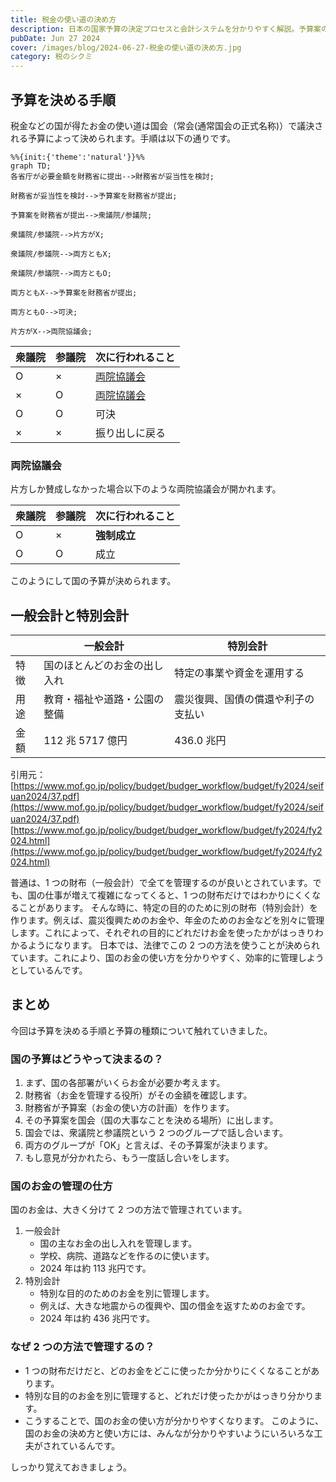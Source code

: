 ```yaml
---
title: 税金の使い道の決め方
description: 日本の国家予算の決定プロセスと会計システムを分かりやすく解説。予算案の作成から国会での採決まで、そして一般会計と特別会計の仕組みを中学生にも理解できるように説明しています。国の財政管理の基本が学べる記事です。
pubDate: Jun 27 2024
cover: /images/blog/2024-06-27-税金の使い道の決め方.jpg
category: 税のシクミ
---
```


## 予算を決める手順

税金などの国が得たお金の使い道は国会（常会(通常国会の正式名称)）で議決される予算によって決められます。手順は以下の通りです。

```mermaid
%%{init:{'theme':'natural'}}%%
graph TD;
各省庁が必要金額を財務省に提出-->財務省が妥当性を検討;

財務省が妥当性を検討-->予算案を財務省が提出;

予算案を財務省が提出-->衆議院/参議院;

衆議院/参議院-->片方がX;

衆議院/参議院-->両方ともX;

衆議院/参議院-->両方ともO;

両方ともX-->予算案を財務省が提出;

両方ともO-->可決;

片方がX-->両院協議会;
```

| 衆議院 | 参議院 | 次に行われること          |
| ------ | ------ | ------------------------- |
| O      | ×      | [両院協議会](#両院協議会) |
| ×      | O      | [両院協議会](#両院協議会) |
| O      | O      | 可決                      |
| ×      | ×      | 振り出しに戻る            |

### 両院協議会

片方しか賛成しなかった場合以下のような両院協議会が開かれます。

| 衆議院 | 参議院 | 次に行われること |
| ------ | ------ | ---------------- |
| O      | ×      | **強制成立**     |
| O      | O      | 成立             |

このようにして国の予算が決められます。

## 一般会計と特別会計

|      | 一般会計                     | 特別会計                           |
| ---- | ---------------------------- | ---------------------------------- |
| 特徴 | 国のほとんどのお金の出し入れ | 特定の事業や資金を運用する         |
| 用途 | 教育・福祉や道路・公園の整備 | 震災復興、国債の償還や利子の支払い |
| 金額 | 112 兆 5717 億円             | 436.0 兆円                         |

引用元：[https://www.mof.go.jp/policy/budget/budger_workflow/budget/fy2024/seifuan2024/37.pdf](https://www.mof.go.jp/policy/budget/budger_workflow/budget/fy2024/seifuan2024/37.pdf)
　　　[https://www.mof.go.jp/policy/budget/budger_workflow/budget/fy2024/fy2024.html](https://www.mof.go.jp/policy/budget/budger_workflow/budget/fy2024/fy2024.html)

普通は、1 つの財布（一般会計）で全てを管理するのが良いとされています。でも、国の仕事が増えて複雑になってくると、1 つの財布だけではわかりにくくなることがあります。
そんな時に、特定の目的のために別の財布（特別会計）を作ります。例えば、震災復興ためのお金や、年金のためのお金などを別々に管理します。これによって、それぞれの目的にどれだけお金を使ったかがはっきりわかるようになります。
日本では、法律でこの 2 つの方法を使うことが決められています。これにより、国のお金の使い方を分かりやすく、効率的に管理しようとしているんです。

## まとめ

今回は予算を決める手順と予算の種類について触れていきました。

### 国の予算はどうやって決まるの？

1. まず、国の各部署がいくらお金が必要か考えます。
2. 財務省（お金を管理する役所）がその金額を確認します。
3. 財務省が予算案（お金の使い方の計画）を作ります。
4. その予算案を国会（国の大事なことを決める場所）に出します。
5. 国会では、衆議院と参議院という 2 つのグループで話し合います。
6. 両方のグループが「OK」と言えば、その予算案が決まります。
7. もし意見が分かれたら、もう一度話し合いをします。

### 国のお金の管理の仕方

国のお金は、大きく分けて 2 つの方法で管理されています。

1. 一般会計
   - 国の主なお金の出し入れを管理します。
   - 学校、病院、道路などを作るのに使います。
   - 2024 年は約 113 兆円です。
2. 特別会計
   - 特別な目的のためのお金を別に管理します。
   - 例えば、大きな地震からの復興や、国の借金を返すためのお金です。
   - 2024 年は約 436 兆円です。

### なぜ 2 つの方法で管理するの？

- 1 つの財布だけだと、どのお金をどこに使ったか分かりにくくなることがあります。
- 特別な目的のお金を別に管理すると、どれだけ使ったかがはっきり分かります。
- こうすることで、国のお金の使い方が分かりやすくなります。
  このように、国のお金の決め方と使い方には、みんなが分かりやすいようにいろいろな工夫がされているんです。

しっかり覚えておきましょう。
